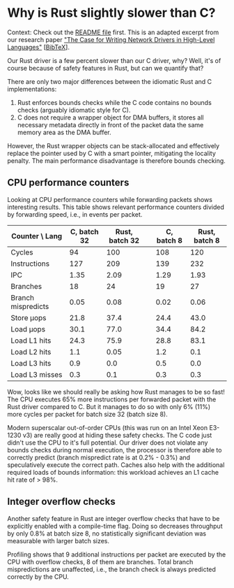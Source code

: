# Why is Rust slightly slower than C?

Context: Check out the [README file](README.md) first. This is an adapted excerpt from our research paper ["The Case for Writing Network Drivers in High-Level Languages"](https://www.net.in.tum.de/fileadmin/bibtex/publications/papers/the-case-for-writing-network-drivers-in-high-level-languages.pdf) [[BibTeX](https://www.net.in.tum.de/publications/bibtex/highleveldrivers.bib)].

Our Rust driver is a few percent slower than our C driver, why? Well, it's of course because of safety features in Rust, but can we quantify that?

There are only two major differences between the idiomatic Rust and C implementations:

1. Rust enforces bounds checks while the C code contains no bounds checks (arguably idiomatic style for C).
2. C does not require a wrapper object for DMA buffers, it stores all necessary metadata directly in front of the packet data the same memory area as the DMA buffer.

However, the Rust wrapper objects can be stack-allocated and effectively replace the pointer used by C with a smart pointer, mitigating the locality penalty.
The main performance disadvantage is therefore bounds checking.

## CPU performance counters

Looking at CPU performance counters while forwarding packets shows interesting results.
This table shows relevant performance counters divided by forwarding speed, i.e., in events per packet.


| **Counter** \ **Lang**| C, batch 32 | Rust, batch 32 |    | C, batch 8 | Rust, batch 8 |
|-----------------------|-------------|----------------|----|------------|---------------|
| Cycles                | 94          | 100            |    | 108        | 120           |
| Instructions          | 127         | 209            |    | 139        | 232           |
| IPC                   | 1.35        | 2.09           |    | 1.29       | 1.93          |
| Branches              | 18          | 24             |    | 19         | 27            |
| Branch mispredicts    | 0.05        | 0.08           |    | 0.02       | 0.06          |
| Store µops            | 21.8        | 37.4           |    | 24.4       | 43.0          |
| Load µops             | 30.1        | 77.0           |    | 34.4       | 84.2          |
| Load L1 hits          | 24.3        | 75.9           |    | 28.8       | 83.1          |
| Load L2 hits          | 1.1         | 0.05           |    | 1.2        | 0.1           |
| Load L3 hits          | 0.9         | 0.0            |    | 0.5        | 0.0           |
| Load L3 misses        | 0.3         | 0.1            |    | 0.3        | 0.3           |

Wow, looks like we should really be asking how Rust manages to be so fast! The CPU executes 65% more instructions per forwarded packet with the Rust driver compared to C.
But it manages to do so with only 6% (11%) more cycles per packet for batch size 32 (batch size 8).

Modern superscalar out-of-order CPUs (this was run on an Intel Xeon E3-1230 v3) are really good at hiding these safety checks. The C code just didn't use the CPU to it's full potential.
Our driver does not violate any bounds checks during normal execution, the processor is therefore able to correctly predict (branch mispredict rate is at 0.2% - 0.3%) and speculatively execute the correct path.
Caches also help with the additional required loads of bounds information: this workload achieves an L1 cache hit rate of > 98%.

## Integer overflow checks

Another safety feature in Rust are integer overflow checks that have to be explicitly enabled with a compile-time flag.
Doing so decreases throughput by only 0.8% at batch size 8, no statistically significant deviation was measurable with larger batch sizes.

Profiling shows that 9 additional instructions per packet are executed by the CPU with overflow checks, 8 of them are branches.
Total branch mispredictions are unaffected, i.e., the  branch check is always predicted correctly by the CPU.



